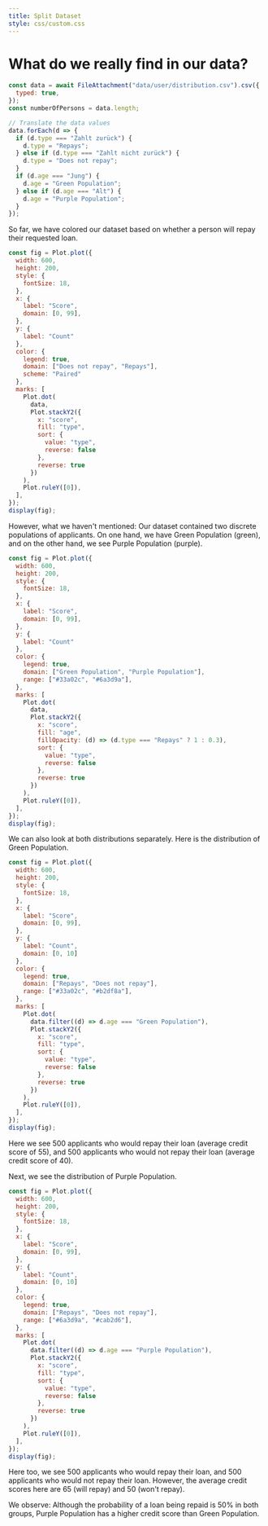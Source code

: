 ```yaml
---
title: Split Dataset
style: css/custom.css
---
```


# What do we really find in our data?

```js
const data = await FileAttachment("data/user/distribution.csv").csv({
  typed: true,
});
const numberOfPersons = data.length;

// Translate the data values
data.forEach(d => {
  if (d.type === "Zahlt zurück") {
    d.type = "Repays";
  } else if (d.type === "Zahlt nicht zurück") {
    d.type = "Does not repay";
  }
  if (d.age === "Jung") {
    d.age = "Green Population";
  } else if (d.age === "Alt") {
    d.age = "Purple Population"; 
  }
});
```

So far, we have colored our dataset based on whether a person will repay their requested loan.

```js
const fig = Plot.plot({
  width: 600,
  height: 200,
  style: {
    fontSize: 18,
  },
  x: {
    label: "Score",
    domain: [0, 99],
  },
  y: {
    label: "Count"
  },
  color: {
    legend: true,
    domain: ["Does not repay", "Repays"],
    scheme: "Paired"
  },
  marks: [
    Plot.dot(
      data,
      Plot.stackY2({
        x: "score",
        fill: "type",
        sort: {
          value: "type",
          reverse: false
        },
        reverse: true
      })
    ),
    Plot.ruleY([0]),
  ],
});
display(fig);
```

However, what we haven't mentioned: Our dataset contained two discrete populations of applicants. On one hand, we have Green Population (green), and on the other hand, we see Purple Population (purple).

```js
const fig = Plot.plot({
  width: 600,
  height: 200,
  style: {
    fontSize: 18,
  },
  x: {
    label: "Score",
    domain: [0, 99],
  },
  y: {
    label: "Count"
  },
  color: {
    legend: true,
    domain: ["Green Population", "Purple Population"],
    range: ["#33a02c", "#6a3d9a"],
  },
  marks: [
    Plot.dot(
      data,
      Plot.stackY2({
        x: "score",
        fill: "age",
        fillOpacity: (d) => (d.type === "Repays" ? 1 : 0.3),
        sort: {
          value: "type",
          reverse: false
        },
        reverse: true
      })
    ),
    Plot.ruleY([0]),
  ],
});
display(fig);
```

We can also look at both distributions separately. Here is the distribution of Green Population.

```js
const fig = Plot.plot({
  width: 600,
  height: 200,
  style: {
    fontSize: 18,
  },
  x: {
    label: "Score",
    domain: [0, 99],
  },
  y: {
    label: "Count",
    domain: [0, 10]
  },
  color: {
    legend: true,
    domain: ["Repays", "Does not repay"],
    range: ["#33a02c", "#b2df8a"],
  },
  marks: [
    Plot.dot(
      data.filter((d) => d.age === "Green Population"),
      Plot.stackY2({
        x: "score",
        fill: "type",
        sort: {
          value: "type",
          reverse: false
        },
        reverse: true
      })
    ),
    Plot.ruleY([0]),
  ],
});
display(fig);
```

Here we see 500 applicants who would repay their loan (average credit score of 55), and 500 applicants who would not repay their loan (average credit score of 40).

Next, we see the distribution of Purple Population.

```js
const fig = Plot.plot({
  width: 600,
  height: 200,
  style: {
    fontSize: 18,
  },
  x: {
    label: "Score",
    domain: [0, 99],
  },
  y: {
    label: "Count",
    domain: [0, 10]
  },
  color: {
    legend: true,
    domain: ["Repays", "Does not repay"],
    range: ["#6a3d9a", "#cab2d6"],
  },
  marks: [
    Plot.dot(
      data.filter((d) => d.age === "Purple Population"),
      Plot.stackY2({
        x: "score",
        fill: "type",
        sort: {
          value: "type",
          reverse: false
        },
        reverse: true
      })
    ),
    Plot.ruleY([0]),
  ],
});
display(fig);
```

Here too, we see 500 applicants who would repay their loan, and 500 applicants who would not repay their loan. However, the average credit scores here are 65 (will repay) and 50 (won't repay).

We observe: Although the probability of a loan being repaid is 50% in both groups, Purple Population has a higher credit score than Green Population.
